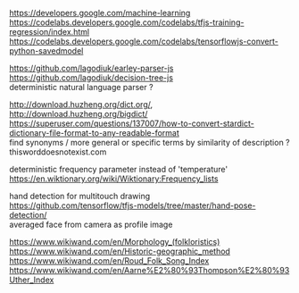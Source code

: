 https://developers.google.com/machine-learning  
https://codelabs.developers.google.com/codelabs/tfjs-training-regression/index.html  
https://codelabs.developers.google.com/codelabs/tensorflowjs-convert-python-savedmodel  

https://github.com/lagodiuk/earley-parser-js  
https://github.com/lagodiuk/decision-tree-js  
deterministic natural language parser ?

http://download.huzheng.org/dict.org/, http://download.huzheng.org/bigdict/  
https://superuser.com/questions/137007/how-to-convert-stardict-dictionary-file-format-to-any-readable-format  
find synonyms / more general or specific terms by similarity of description ?  
thisworddoesnotexist.com

deterministic frequency parameter instead of 'temperature'  
https://en.wiktionary.org/wiki/Wiktionary:Frequency_lists

hand detection for multitouch drawing  
https://github.com/tensorflow/tfjs-models/tree/master/hand-pose-detection/  
averaged face from camera as profile image

https://www.wikiwand.com/en/Morphology_(folkloristics)  
https://www.wikiwand.com/en/Historic-geographic_method  
https://www.wikiwand.com/en/Roud_Folk_Song_Index  
https://www.wikiwand.com/en/Aarne%E2%80%93Thompson%E2%80%93Uther_Index  
